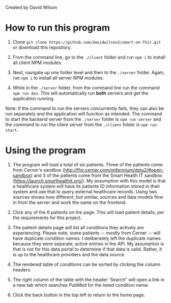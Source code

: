 Created by David Wilson

# How to run this program

1. Clone `git clone https://github.com/davidwilson3/smart-on-fhir.git` or download this repository.

2. From the command line, go to the `./client` folder and run `npm i` to install all client NPM modules.

3. Next, navigate up one folder level and then to the `./server` folder. Again, run `npm i` to install all server NPM modules.

4. While in the `./server` folder, from the command line run the command `npm run dev`. This will automatically run **both** servers and get the application running.

Note: if the command to run the servers concurrently fails, they can also be run separately and the application will function as intended. The command to start the backend server from the `./server` folder is `npm run server` and the command to run the client server from the `./client` folder is `npm run start`.

# Using the program

1. The program will load a total of six patients. Three of the patients come from Cerner's sandbox (http://fhir.cerner.com/millennium/dstu2/#open-sandbox) and 3 of the patients come from the Smart Health IT sandbox (https://launch.smarthealthit.org/). My assumption with this model is that a healthcare system will have its patients ID information stored in their system and use that to query external healthcare records. Using two sources shows how different, but similar, sources and data models flow in from the server and work the same on the frontend.

2. Click any of the 6 patients on the page. This will load patient details, per the requirements for this project.

3. The patient details page will list all conditions they actively are experiencing. Please note, some patients -- mostly from Cerner -- will have duplicate condition names. I deliberately left the duplicate names because they were separate, active entries in the API. My assumption is that is not for this data portal to determine if that data is valid. Rather, it is up to the healthcare providers and the data source.

4. The rendered table of conditions can be sorted by clicking the column headers.

5. The right column of the table with the header 'Search" will open a link in a new tab which searches PubMed for the listed condition name.

6. Click the back button in the top left to return to the home page.
